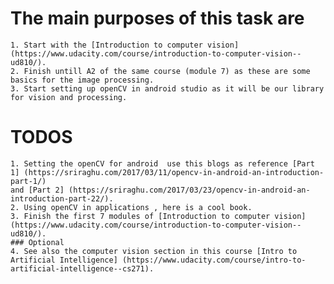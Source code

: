 # The main purposes of this task are
    1. Start with the [Introduction to computer vision] (https://www.udacity.com/course/introduction-to-computer-vision--ud810/).
    2. Finish untill A2 of the same course (module 7) as these are some basics for the image processing.
    3. Start setting up openCV in android studio as it will be our library for vision and processing.
  
  
# TODOS 
    1. Setting the openCV for android  use this blogs as reference [Part 1] (https://sriraghu.com/2017/03/11/opencv-in-android-an-introduction-part-1/)
    and [Part 2] (https://sriraghu.com/2017/03/23/opencv-in-android-an-introduction-part-22/).
    2. Using openCV in applications , here is a cool book. 
    3. Finish the first 7 modules of [Introduction to computer vision] (https://www.udacity.com/course/introduction-to-computer-vision--ud810/).
    ### Optional 
    4. See also the computer vision section in this course [Intro to Artificial Intelligence] (https://www.udacity.com/course/intro-to-artificial-intelligence--cs271).
    
